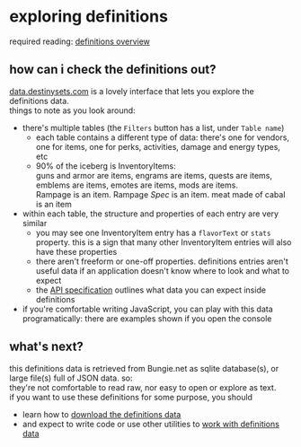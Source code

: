 # exploring definitions

required reading: [definitions overview](definitions)

## how can i check the definitions out?

[data.destinysets.com](https://data.destinysets.com/) is a lovely interface that lets you explore the definitions data.  
things to note as you look around:
- there's multiple tables (the `Filters` button has a list, under `Table name`)
  - each table contains a different type of data: there's one for vendors, one for items, one for perks, activities, damage and energy types, etc
  - 90% of the iceberg is InventoryItems:  
  guns and armor are items, engrams are items, quests are items, emblems are items, emotes are items, mods are items.  
  Rampage is an item. Rampage _Spec_ is an item. meat made of cabal is an item
- within each table, the structure and properties of each entry are very similar
  - you may see one InventoryItem entry has a `flavorText` or `stats` property. this is a sign that many other InventoryItem entries will also have these properties
  - there aren't freeform or one-off properties. definitions entries aren't useful data if an application doesn't know where to look and what to expect
  - the [API specification](../../api-spec) outlines what data you can expect inside definitions
- if you're comfortable writing JavaScript, you can play with this data programatically: there are examples shown if you open the console

## what's next?

this definitions data is retrieved from Bungie.net as sqlite database(s), or large file(s) full of JSON data. so:  
they're not comfortable to read raw, nor easy to open or explore as text.  
if you want to use these definitions for some purpose, you should
- learn how to [download the definitions data](definitions-fetching)
- and expect to write code or use other utilities to [work with definitions data](definitions-technical)
